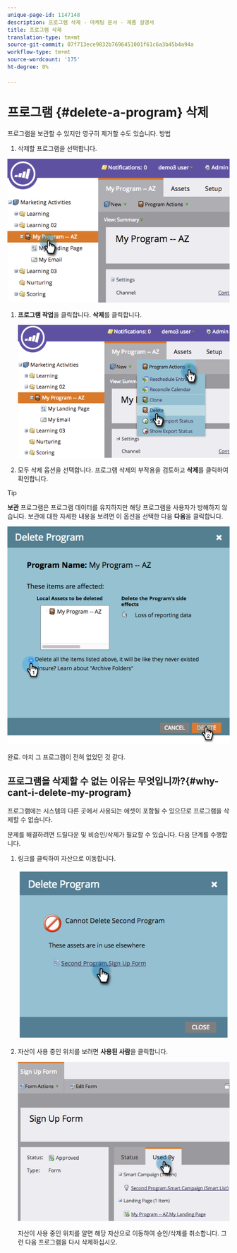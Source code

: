 ```yaml
---
unique-page-id: 1147148
description: 프로그램 삭제 - 마케팅 문서 - 제품 설명서
title: 프로그램 삭제
translation-type: tm+mt
source-git-commit: 07f713ece9832b7696451001f61c6a3b45b4a94a
workflow-type: tm+mt
source-wordcount: '175'
ht-degree: 0%

---
```



# 프로그램 {#delete-a-program} 삭제

프로그램을 보관할 수 있지만 영구히 제거할 수도 있습니다. 방법

1. 삭제할 프로그램을 선택합니다.

![](assets/image2014-9-23-15-3a40-3a57.png)

1. **프로그램 작업**&#x200B;을 클릭합니다. **삭제**&#x200B;를 클릭합니다.

   ![](assets/image2014-9-23-15-3a41-3a11.png)

1. 모두 삭제 옵션을 선택합니다. 프로그램 삭제의 부작용을 검토하고 **삭제**&#x200B;를 클릭하여 확인합니다.

>[!TIP]
>
>**보관** 프로그램은 프로그램 데이터를 유지하지만 해당 프로그램을 사용자가 방해하지 않습니다. 보관에 대한 자세한 내용을 보려면 이 옵션을 선택한 다음 **다음**&#x200B;을 클릭합니다.

![](assets/2017-05-05-15-04-15.png)

완료. 마치 그 프로그램이 전혀 없었던 것 같다.

## 프로그램을 삭제할 수 없는 이유는 무엇입니까?{#why-cant-i-delete-my-program}

프로그램에는 시스템의 다른 곳에서 사용되는 에셋이 포함될 수 있으므로 프로그램을 삭제할 수 없습니다.

문제를 해결하려면 드릴다운 및 비승인/삭제가 필요할 수 있습니다. 다음 단계를 수행합니다.

1. 링크를 클릭하여 자산으로 이동합니다.

   ![](assets/image2014-9-23-15-3a42-3a10.png)

1. 자산이 사용 중인 위치를 보려면 **사용된 사람**&#x200B;을 클릭합니다.

   ![](assets/image2014-9-23-15-3a42-3a57.png)

   자산이 사용 중인 위치를 알면 해당 자산으로 이동하여 승인/삭제를 취소합니다. 그런 다음 프로그램을 다시 삭제하십시오.
